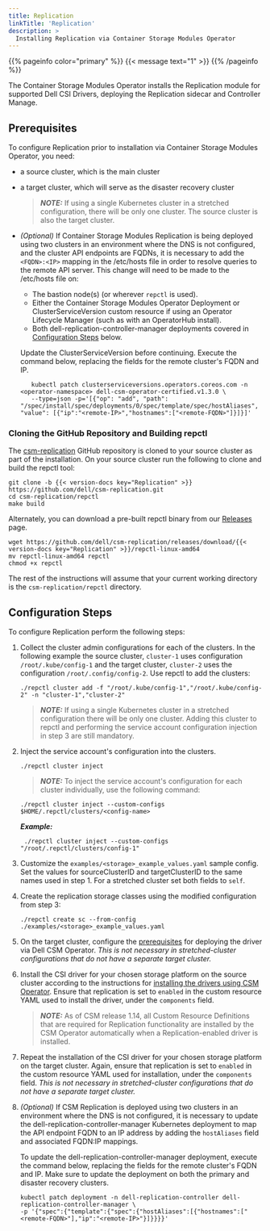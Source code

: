 ```yaml
---
title: Replication
linkTitle: 'Replication'
description: >
  Installing Replication via Container Storage Modules Operator
---
```


{{% pageinfo color="primary" %}} {{< message text="1" >}} {{% /pageinfo %}}

The Container Storage Modules Operator installs the Replication module for
supported Dell CSI Drivers, deploying the Replication sidecar and Controller
Manage.

## Prerequisites

To configure Replication prior to installation via Container Storage Modules
Operator, you need:

- a source cluster, which is the main cluster
- a target cluster, which will serve as the disaster recovery cluster

  > **_NOTE:_** If using a single Kubernetes cluster in a stretched
  > configuration, there will be only one cluster. The source cluster is also
  > the target cluster.

- _(Optional)_ If Container Storage Modules Replication is being deployed using
  two clusters in an environment where the DNS is not configured, and the
  cluster API endpoints are FQDNs, it is necessary to add the `<FQDN>:<IP>`
  mapping in the /etc/hosts file in order to resolve queries to the remote API
  server. This change will need to be made to the /etc/hosts file on:

  - The bastion node(s) (or wherever `repctl` is used).
  - Either the Container Storage Modules Operator Deployment or
    ClusterServiceVersion custom resource if using an Operator Lifecycle Manager
    (such as with an OperatorHub install).
  - Both dell-replication-controller-manager deployments covered in
    [Configuration Steps](../replication/#configuration-steps) below.

  Update the ClusterServiceVersion before continuing. Execute the command below,
  replacing the fields for the remote cluster's FQDN and IP.

  ```shell
     kubectl patch clusterserviceversions.operators.coreos.com -n <operator-namespace> dell-csm-operator-certified.v1.3.0 \
     --type=json -p='[{"op": "add", "path": "/spec/install/spec/deployments/0/spec/template/spec/hostAliases", "value": [{"ip":"<remote-IP>","hostnames":["<remote-FQDN>"]}]}]'
  ```

### Cloning the GitHub Repository and Building repctl

The [csm-replication](https://github.com/dell/csm-replication.git) GitHub
repository is cloned to your source cluster as part of the installation. On your
source cluster run the following to clone and build the repctl tool:

```shell
git clone -b {{< version-docs key="Replication" >}} https://github.com/dell/csm-replication.git
cd csm-replication/repctl
make build
```

Alternately, you can download a pre-built repctl binary from our
[Releases](https://github.com/dell/csm-replication/releases) page.

```shell
wget https://github.com/dell/csm-replication/releases/download/{{< version-docs key="Replication" >}}/repctl-linux-amd64
mv repctl-linux-amd64 repctl
chmod +x repctl
```

The rest of the instructions will assume that your current working directory is
the `csm-replication/repctl` directory.

## Configuration Steps

To configure Replication perform the following steps:

1. Collect the cluster admin configurations for each of the clusters. In the
   following example the source cluster, `cluster-1` uses configuration
   `/root/.kube/config-1` and the target cluster, `cluster-2` uses the
   configuration `/root/.config/config-2`. Use repctl to add the clusters:

   ```shell
   ./repctl cluster add -f "/root/.kube/config-1","/root/.kube/config-2" -n "cluster-1","cluster-2"
   ```

   > **_NOTE:_** If using a single Kubernetes cluster in a stretched
   > configuration there will be only one cluster. Adding this cluster to repctl
   > and performing the service account configuration injection in step 3 are
   > still mandatory.

2. Inject the service account's configuration into the clusters.

   ```shell
   ./repctl cluster inject
   ```

   > **_NOTE:_** To inject the service account's configuration for each cluster
   > individually, use the following command:

   ```shell
   ./repctl cluster inject --custom-configs $HOME/.repctl/clusters/<config-name>
   ```

   **_Example:_**

   ```shell
    ./repctl cluster inject --custom-configs "/root/.repctl/clusters/config-1"
   ```

3. Customize the `examples/<storage>_example_values.yaml` sample config. Set the
   values for sourceClusterID and targetClusterID to the same names used in
   step 1. For a stretched cluster set both fields to `self`.

4. Create the replication storage classes using the modified configuration from
   step 3:

   ```shell
   ./repctl create sc --from-config ./examples/<storage>_example_values.yaml
   ```

5. On the target cluster, configure the
   [prerequisites](../../../csmoperator/#install-driver) for deploying the
   driver via Dell CSM Operator. _This is not necessary in stretched-cluster
   configurations that do not have a separate target cluster._

6. Install the CSI driver for your chosen storage platform on the source cluster
   according to the instructions for
   [installing the drivers using CSM Operator](../../../csmoperator/#install-driver).
   Ensure that replication is set to `enabled` in the custom resource YAML used
   to install the driver, under the `components` field.

   > **_NOTE:_** As of CSM release 1.14, all Custom Resource Definitions that
   > are required for Replication functionality are installed by the CSM
   > Operator automatically when a Replication-enabled driver is installed.

7. Repeat the installation of the CSI driver for your chosen storage platform on
   the target cluster. Again, ensure that replication is set to `enabled` in the
   custom resource YAML used for installation, under the `components` field.
   _This is not necessary in stretched-cluster configurations that do not have a
   separate target cluster._

8. _(Optional)_ If CSM Replication is deployed using two clusters in an
   environment where the DNS is not configured, it is necessary to update the
   dell-replication-controller-manager Kubernetes deployment to map the API
   endpoint FQDN to an IP address by adding the `hostAliases` field and
   associated FQDN:IP mappings.

   To update the dell-replication-controller-manager deployment, execute the
   command below, replacing the fields for the remote cluster's FQDN and IP.
   Make sure to update the deployment on both the primary and disaster recovery
   clusters.

   ```shell
   kubectl patch deployment -n dell-replication-controller dell-replication-controller-manager \
   -p '{"spec":{"template":{"spec":{"hostAliases":[{"hostnames":["<remote-FQDN>"],"ip":"<remote-IP>"}]}}}}'
   ```
